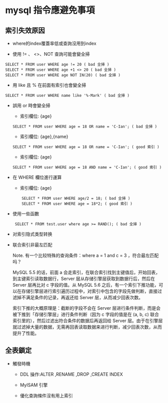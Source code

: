 # mysql 指令應避免事項

## 索引失效原因

+ where的index覆蓋率低或查詢沒用到index

+ 使用 != 、 <>、NOT 查詢可能會變全掃

```
SELECT * FROM user WHERE age != 20 ( bad 全掃 )
SELECT * FROM user WHERE age +1 <> 20 ( bad 全掃 )
SELECT * FROM user WHERE age NOT IN(20) ( bad 全掃 )
```

+ 用 like 且 % 在前面有索引也會變全掃

```
SELECT * FROM user WHERE name like '%-Mark' ( bad 全掃 )
```

+ 誤用 or 時會變全掃
    + 索引欄位: {age}
    ```
    SELECT * FROM user WHERE age = 18 OR name = 'C-Ian'; ( bad 全掃 )
    ```

    + 索引欄位: {age},{name} 
    ```
    SELECT * FROM user WHERE age = 18 OR name = 'C-Ian'; ( good 索引 )
    ```

    + 索引欄位: {age}
    ```
    SELECT * FROM user WHERE age = 18 AND name = 'C-Ian'; ( good 索引 )
    ```


+  在 WHERE 欄位進行運算
    + 索引欄位: {age}
    ```
        SELECT * FROM user WHERE age/2 = 18; ( bad 全掃 )
        SELECT * FROM user WHERE age = 18*2; ( good 索引 )
    ```

+  使用一些函數
   ```
    SELECT * FROM test.user where age >= RAND(); ( bad 全掃 )
   ```

+  对索引隐式类型转换

+  联合索引非最左匹配

    Note. 有一个比较特殊的查询条件：where a = 1 and c = 3 ，符合最左匹配吗？
    
    MySQL 5.5 的话，前面 a 会走索引，在联合索引找到主键值后，开始回表，到主键索引读取数据行，Server 层从存储引擎层获取到数据行后，然后在 Server 层再比对 c 字段的值。从 MySQL 5.6 之后，有一个索引下推功能，可以在存储引擎层进行索引遍历过程中，对索引中包含的字段先做判断，直接过滤掉不满足条件的记录，再返还给 Server 层，从而减少回表次数。

    索引下推的大概原理是：截断的字段不会在 Server 层进行条件判断，而是会被下推到「存储引擎层」进行条件判断（因为 c 字段的值是在 (a, b, c) 联合索引里的），然后过滤出符合条件的数据后再返回给 Server 层。由于在引擎层就过滤掉大量的数据，无需再回表读取数据来进行判断，减少回表次数，从而提升了性能。

## 全表鎖定

+ 觸發時機

    + DDL 操作:ALTER ,RENAME ,DROP ,CREATE INDEX

    + MyISAM 引擎

    + 優化查詢條件沒有用上索引